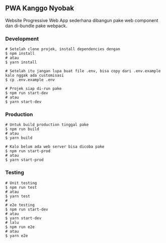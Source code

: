 ## PWA Kanggo Nyobak

Website Progressive Web App sederhana dibangun pake web component dan di-bundle pake webpack.

### Development
```shell
# Setelah clone projek, install dependencies dengan
$ npm install
# atau
$ yarn install

# Setelah itu jangan lupa buat file .env, bisa copy dari .env.example kalo nggak ada customisasi
$ cp .env.example .env

# Projek siap di-run pake
$ npm run start-dev
# atau
$ yarn start-dev
```

### Production
```shell
# Untuk build production tinggal pake
$ npm run build
# atau
$ yarn build

# Kalo belum ada web server bisa dicoba pake
$ npm run start-prod
# atau
$ yarn start-prod
```

### Testing
```shell
# Unit testing
$ npm run test
# atau
$ yarn test
#
# e2e testing
$ npm run start-dev
# atau
$ yarn start-dev
# lalu
$ npm run e2e
# atau
$ yarn e2e
```
